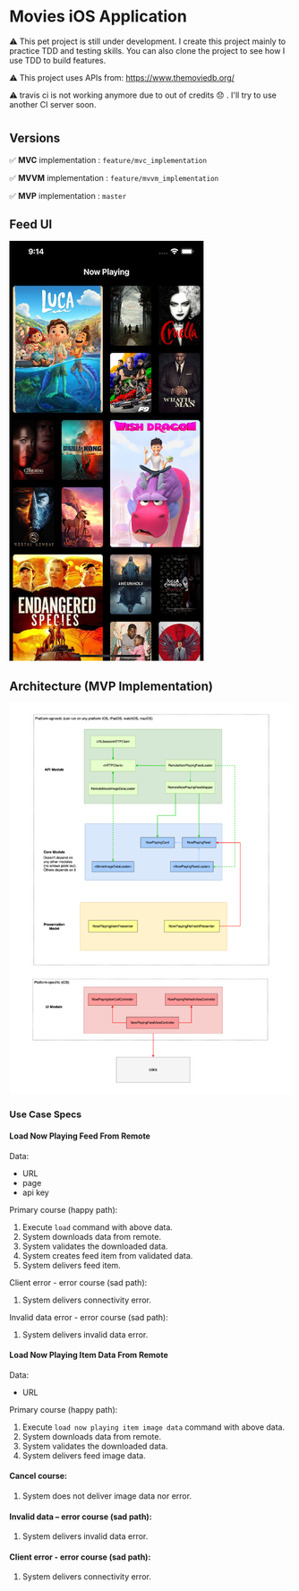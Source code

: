 # Movies iOS Application

⚠️ This pet project is still under development. I create this project mainly to practice TDD and testing skills. You can also clone the project to see how I use TDD to build features.

⚠️ This project uses APIs from: https://www.themoviedb.org/ 

⚠️ travis ci is not working anymore due to out of credits 😞 . I'll try to use another CI server soon.

#

## Versions
✅ **MVC** implementation : `feature/mvc_implementation`

✅ **MVVM** implementation : `feature/mvvm_implementation`

✅ **MVP** implementation : `master`

## Feed UI
![](Feed.png)

## Architecture (MVP Implementation)
![](Architecture_MVP.png)


### Use Case Specs

#### Load Now Playing Feed From Remote
Data:
- URL
- page
- api key

Primary course (happy path):
1. Execute `load` command with above data.
2. System downloads data from remote.
3. System validates the downloaded data.
4. System creates feed item from validated data.
5. System delivers feed item.

Client error - error course (sad path):
1. System delivers connectivity error.

Invalid data error - error course (sad path):
1. System delivers invalid data error.


#### Load Now Playing Item Data From Remote
Data:
- URL

Primary course (happy path):
1. Execute `load now playing item image data` command with above data.
2. System downloads data from remote.
3. System validates the downloaded data.
5. System delivers feed image data.

#### Cancel course:
1. System does not deliver image data nor error.

#### Invalid data – error course (sad path):
1. System delivers invalid data error.

#### Client error - error course (sad path):
1. System delivers connectivity error.
